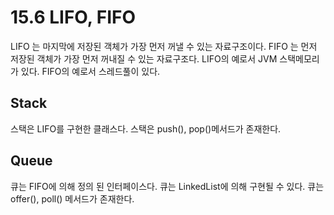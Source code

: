 # 15.6 LIFO, FIFO
LIFO 는 마지막에 저장된 객체가 가장 먼저 꺼낼 수 있는 자료구조이다.
FIFO 는 먼저 저장된 객체가 가장 먼저 꺼내질 수 있는 자료구조다.
LIFO의 예로서 JVM 스택메모리가 있다.
FIFO의 예로서 스레드풀이 있다.

## Stack
스택은 LIFO를 구현한 클래스다. 스택은 push(), pop()메서드가 존재한다.

## Queue
큐는 FIFO에 의해 정의 된 인터페이스다. 큐는 LinkedList에 의해 구현될 수 있다.
큐는 offer(), poll() 메서드가 존재한다.
